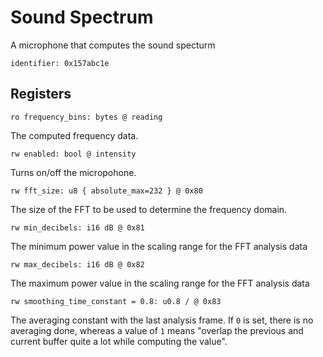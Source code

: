 # Sound Spectrum

A microphone that computes the sound specturm

    identifier: 0x157abc1e

## Registers

    ro frequency_bins: bytes @ reading
    
The computed frequency data.

    rw enabled: bool @ intensity

Turns on/off the micropohone.

    rw fft_size: u8 { absolute_max=232 } @ 0x80
    
The size of the FFT to be used to determine the frequency domain.

    rw min_decibels: i16 dB @ 0x81
    
The minimum power value in the scaling range for the FFT analysis data

    rw max_decibels: i16 dB @ 0x82
    
The maximum power value in the scaling range for the FFT analysis data

    rw smoothing_time_constant = 0.8: u0.8 / @ 0x83

The averaging constant with the last analysis frame. 
If ``0`` is set, there is no averaging done, whereas a value of ``1`` means "overlap the previous and current buffer quite a lot while computing the value".
